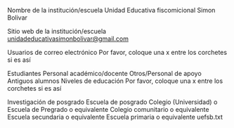 Nombre de la institución/escuela
Unidad Educativa fiscomicional Simon Bolivar

Sitio web de la institución/escuela
unidadeducativasimonbolivar@gmail.com

Usuarios de correo electrónico
Por favor, coloque una x entre los corchetes si es así

Estudiantes
Personal académico/docente
Otros/Personal de apoyo
Antiguos alumnos
Niveles de educación
Por favor, coloque una x entre los corchetes si es así

Investigación de posgrado
Escuela de posgrado
Colegio (Universidad) o Escuela de Pregrado o equivalente
Colegio comunitario o equivalente
Escuela secundaria o equivalente
Escuela primaria o equivalente
uefsb.txt
